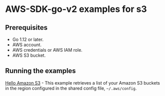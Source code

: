 # AWS-SDK-go-v2 examples for s3

## Prerequisites

- Go 1.12 or later.
- AWS account.
- AWS credentials or AWS IAM role.
- AWS S3 bucket.

## Running the examples

[Hello Amazon S3](s3/hello/hello.go#L4) - This example retrieves a list of your Amazon S3 buckets in the region configured in the shared config file, `~/.aws/config`.
